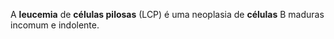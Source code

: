 A **leucemia** de **células pilosas** (LCP) é uma neoplasia de **células** B maduras incomum e indolente.